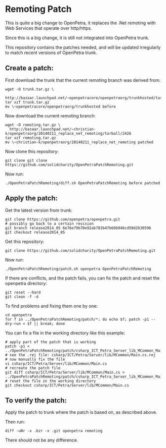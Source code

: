Remoting Patch
==============

This is quite a big change to OpenPetra, it replaces the .Net remoting with Web Services that operate over http/https.

Since this is a big change, it is still not integrated into OpenPetra trunk.

This repository contains the patches needed, and will be updated irregularly to match recent versions of OpenPetra trunk.

Create a patch:
---------------

First download the trunk that the current remoting branch was derived from:

    wget -O trunk.tar.gz \
      http://bazaar.launchpad.net/~openpetracore/openpetraorg/trunkhosted/tarball/2514
    tar xzf trunk.tar.gz
    mv \~openpetracore/openpetraorg/trunkhosted before

Now download the current remoting branch:

    wget -O remoting.tar.gz \
      http://bazaar.launchpad.net/~christian-k/openpetraorg/20140211_replace_net_remoting/tarball/2426
    tar xzf remoting.tar.gz
    mv \~christian-k/openpetraorg/20140211_replace_net_remoting patched

Now clone this repository:

    git clone git clone https://github.com/solidcharity/OpenPetraPatchRemoting.git

Now run:

    ./OpenPetraPatchRemoting/diff.sh OpenPetraPatchRemoting before patched

Apply the patch:
----------------

Get the latest version from trunk:

    git clone https://github.com/openpetra/openpetra.git
    # possibly go back to a certain revision
    git branch release2014_05 6e76e79b70e92ab783b47b60b946cd59d2b30596
    git checkout release2014_05

Get this repository:

    git clone https://github.com/solidcharity/OpenPetraPatchRemoting.git

Now run:

    ./OpenPetraPatchRemoting/patch.sh openpetra OpenPetraPatchRemoting

If there are conflicts, and the patch fails, you can fix the patch and reset the openpetra directory:

    git reset --hard
    git clean -f -d

To find problems and fixing them one by one:

    cd openpetra
    for f in ../OpenPetraPatchRemoting/patch/*; do echo $f; patch -p1 --dry-run < $f || break; done

You can fix a file in the working directory like this example:

    # apply part of the patch that is working
    patch -p1 < ../OpenPetraPatchRemoting/patch/csharp_ICT_Petra_Server_lib_MCommon_Main.cs.patch
    # see the .rej file: csharp/ICT/Petra/Server/lib/MCommon/Main.cs.rej
    # now manually fix the file
    vi csharp/ICT/Petra/Server/lib/MCommon/Main.cs
    # recreate the patch file
    git diff csharp/ICT/Petra/Server/lib/MCommon/Main.cs > ../OpenPetraPatchRemoting/patch/csharp_ICT_Petra_Server_lib_MCommon_Main.cs.patch
    # reset the file in the working directory
    git checkout csharp/ICT/Petra/Server/lib/MCommon/Main.cs


To verify the patch:
--------------------
Apply the patch to trunk where the patch is based on, as described above.

Then run:

    diff -uNr -x .bzr -x .git openpetra remoting

There should not be any difference.

